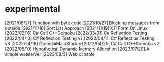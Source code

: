 # experimental
[2021/08/27] Function with byte code
[2021/10/27] Blocking messages from outside
[2021/11/16] Sort List Approach
[2021/11/19] X11 Form On Linux
[2022/02/16] C# Call C++Gomoku
[2022/03/01] C# Reflection Testing
[2022/04/10] C# Reflection Testing v2
[2022/04/11] C# Reflection Testing v3
[2022/04/18] GomokuMainStartup
[2022/04/25] C# Call C++Gomoku v2
[2022/05/10] Hypothetical Dynamic Memory Allocation
[2023/07/29] A simple webserver
[2023/08/3] Web console
